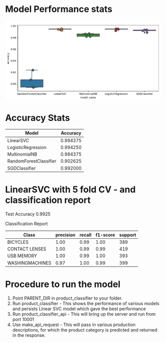 Model Performance stats
=========================
![Screenshot](ProductClassModelCompare.png)

Accuracy Stats
===============
|Model|Accuracy|
|---|------|
|LinearSVC          |       0.994375|
|LogisticRegression |       0.994250|
|MultinomialNB      |       0.984375|
|RandomForestClassifier |   0.902625|
|SGDClassifier       |      0.992000|


LinearSVC  with 5 fold CV -  and classification report
======================================================
Test Accuracy 0.9925

Classification Report

| Class         |precision  |  recall | f1-score  | support|
|---------------|-----------|---------|-----------|--------|
|BICYCLES       |   1.00    |   0.99  |    1.00   |   389  |
|CONTACT LENSES |   1.00    |   0.99  |    0.99   |   419  |
|USB MEMORY     |   1.00    |   0.99  |    1.00   |   393  |
|WASHINGMACHINES|   0.97    |   1.00  |    0.99   |   399  |


Procedure to run the model
============================

1. Point PARENT_DIR in product_classifier to your folder. 
2. Run product_classifier -
	This shows the performance of various models
	and persists Linear SVC model which gave the best performance
3. Run product_classifier_api - 
	This will bring up the server and run from port 10001
4. Use make_api_request -
	This will pass in various production descriptions, for which the product category is predicted and returned in the response.
